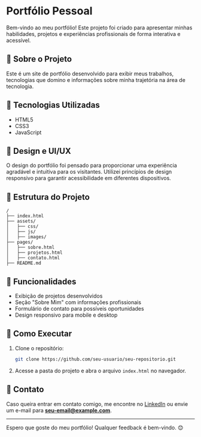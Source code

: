 # Portfólio Pessoal

Bem-vindo ao meu portfólio! Este projeto foi criado para apresentar minhas habilidades, projetos e experiências profissionais de forma interativa e acessível.

## 📌 Sobre o Projeto
Este é um site de portfólio desenvolvido para exibir meus trabalhos, tecnologias que domino e informações sobre minha trajetória na área de tecnologia.

## 🚀 Tecnologias Utilizadas
- HTML5
- CSS3
- JavaScript

## 🎨 Design e UI/UX
O design do portfólio foi pensado para proporcionar uma experiência agradável e intuitiva para os visitantes. Utilizei princípios de design responsivo para garantir acessibilidade em diferentes dispositivos.

## 📁 Estrutura do Projeto
```
/
├── index.html
├── assets/
│   ├── css/
│   ├── js/
│   ├── images/
├── pages/
│   ├── sobre.html
│   ├── projetos.html
│   ├── contato.html
├── README.md
```

## 📌 Funcionalidades
- Exibição de projetos desenvolvidos
- Seção "Sobre Mim" com informações profissionais
- Formulário de contato para possíveis oportunidades
- Design responsivo para mobile e desktop

## 🔧 Como Executar
1. Clone o repositório:
   ```sh
   git clone https://github.com/seu-usuario/seu-repositorio.git
   ```
2. Acesse a pasta do projeto e abra o arquivo `index.html` no navegador.

## 📩 Contato
Caso queira entrar em contato comigo, me encontre no [LinkedIn](https://www.linkedin.com/in/matheus-carvalho-378771316/) ou envie um e-mail para **seu-email@example.com**.

---
Espero que goste do meu portfólio! Qualquer feedback é bem-vindo. 😊

